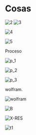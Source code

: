 # Cosas

![2](https://user-images.githubusercontent.com/84586968/179871248-89198643-a0fa-4070-989a-c666f3174591.PNG)
![3](https://user-images.githubusercontent.com/84586968/179871557-a8523663-ff5c-4c3b-a497-6deff327ab66.PNG)

![4](https://user-images.githubusercontent.com/84586968/179872269-d75fb2b7-b34b-424e-9965-9384f4923b4f.PNG)

![5](https://user-images.githubusercontent.com/84586968/179872540-efac47cf-500e-4c54-ad93-0885402db037.PNG)

Proceso

![p_1](https://user-images.githubusercontent.com/84586968/179873615-08a8216b-32f2-4b34-834a-4493aea6fd18.PNG)

![p_2](https://user-images.githubusercontent.com/84586968/179873616-fb8139ea-7b70-44a1-abe6-c636779199ca.PNG)

![p_3](https://user-images.githubusercontent.com/84586968/179873618-78796d62-deb5-463d-9ecc-a91cc2986c6a.PNG)

wolfram.

![wolfram](https://user-images.githubusercontent.com/84586968/179874187-4356466a-830f-45b0-b344-e00f5b4ac7d8.PNG)

![B](https://user-images.githubusercontent.com/84586968/179877006-a3ec4534-fc70-4f61-9d35-a71886d934b5.PNG)

![X-RES](https://user-images.githubusercontent.com/84586968/179880675-0c129e45-9e8d-4a61-bd89-11202f9e38f5.PNG)

![t1](https://user-images.githubusercontent.com/84586968/179884357-166622be-bb23-4934-b688-666e5824aa50.PNG)
